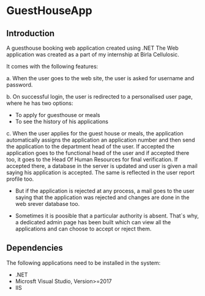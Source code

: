 # GuestHouseApp

## Introduction
A guesthouse booking web application created using .NET
The Web application was created as a part of my internship at Birla Cellulosic.

It comes with the following features:

a. When the user goes to the web site, the user is asked for username and password.

b. On successful login, the user is redirected to a personalised user page, where he has two options:

  * To apply for guesthouse or meals
  * To see the history of his applications
  
c. When the user applies for the guest house or meals, the application automatically assigns the application an application number and then send the application to the department head of the user. If accepted the application goes to the functional head of the user and if accepted there too, it goes to the Head Of Human Resources for final verification. If accepted there, a database in the server is updated and user is given a mail saying his application is accepted. The same is reflected in the user report profile too.

  * But if the application is rejected at any process, a mail goes to the user saying that the application was rejected and changes are done in the web srever database too.
 
  * Sometimes it is poosible that a particular authority is absent. That`s why, a dedicated admin page has been built which can view all the applications and can choose to accept or reject them.

## Dependencies
The following applications need to be installed in the system:

* .NET
* Microsft Visual Studio, Version>=2017
* IIS
